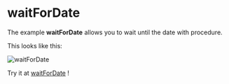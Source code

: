 # waitForDate

The example **waitForDate** allows you to wait until the date with procedure.

This looks like this:

 ![waitForDate](/img/examples/waitForDate.png) 

Try it at <a href='/../automation/loadexample/waitForDate' target='_blank'>waitForDate</a> !



